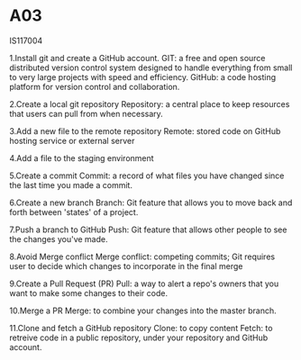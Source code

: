 # A03
IS117004

1.Install git and create a GitHub account. 
  GIT: a free and open source distributed version control system designed to handle everything from small to very large projects with speed and efficiency.
  GitHub: a code hosting platform for version control and collaboration.
  
2.Create a local git repository 
  Repository: a central place to keep resources that users can pull from when necessary.
  
3.Add a new file to the remote repository
  Remote: stored code on GitHub hosting service or external server

4.Add a file to the staging environment

5.Create a commit
  Commit: a record of what files you have changed since the last time you made a commit.
  
6.Create a new branch
  Branch: Git feature that allows you to move back and forth between 'states' of a project.
  
7.Push a branch to GitHub
  Push: Git feature that allows other people to see the changes you've made.
  
8.Avoid Merge conflict
  Merge conflict: competing commits; Git requires user to decide which changes to incorporate in the final merge
  
9.Create a Pull Request (PR)
  Pull: a way to alert a repo's owners that you want to make some changes to their code. 
  
10.Merge a PR
  Merge: to combine your changes into the master branch.
  
11.Clone and fetch a GitHub repository
  Clone: to copy content
  Fetch: to retreive code in a public repository, under your repository and GitHub account.
  
